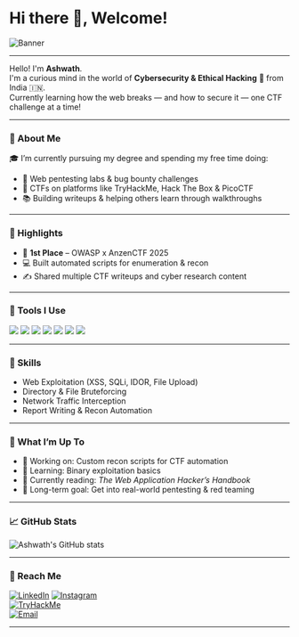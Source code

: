 # Hi there 👋, Welcome!

![Banner]([https://your-image-url.com/banner.png](https://media.licdn.com/dms/image/v2/D5616AQF2XmfurA9UlQ/profile-displaybackgroundimage-shrink_350_1400/B56ZaXcMGgHsAY-/0/1746297472567?e=1757548800&v=beta&t=5PDjyHD5R7DrQiySJjQ8Wo3rPRQ1z-EJjhBqs67Gh8g))

---

Hello! I'm **Ashwath**.  
I'm a curious mind in the world of **Cybersecurity & Ethical Hacking** 🔐 from India 🇮🇳.  
Currently learning how the web breaks — and how to secure it — one CTF challenge at a time!

---

### 🚀 About Me

🎓 I’m currently pursuing my degree and spending my free time doing:
- 🧠 Web pentesting labs & bug bounty challenges  
- 🧩 CTFs on platforms like TryHackMe, Hack The Box & PicoCTF  
- 📚 Building writeups & helping others learn through walkthroughs  

---

### 🏅 Highlights

- 🥇 **1st Place** – OWASP x AnzenCTF 2025  
- 💻 Built automated scripts for enumeration & recon  
- ✍️ Shared multiple CTF writeups and cyber research content  

---

### 🧰 Tools I Use

<p>
  <img src="https://img.shields.io/badge/Burp%20Suite-ff6600?style=for-the-badge&logo=burp-suite&logoColor=black" />
  <img src="https://img.shields.io/badge/Wireshark-1679A7?style=for-the-badge&logo=wireshark&logoColor=white" />
  <img src="https://img.shields.io/badge/Nmap-00457C?style=for-the-badge&logo=gnu-bash&logoColor=white" />
  <img src="https://img.shields.io/badge/Steghide-black?style=for-the-badge&logoColor=white" />
  <img src="https://img.shields.io/badge/Gobuster-darkgreen?style=for-the-badge&logoColor=white" />
  <img src="https://img.shields.io/badge/Linux-FCC624?style=for-the-badge&logo=linux&logoColor=black" />
  <img src="https://img.shields.io/badge/Python-3776AB?style=for-the-badge&logo=python&logoColor=white" />
</p>

---

### 📍 Skills

- Web Exploitation (XSS, SQLi, IDOR, File Upload)
- Directory & File Bruteforcing
- Network Traffic Interception
- Report Writing & Recon Automation

---

### 📌 What I’m Up To

- 🔧 Working on: Custom recon scripts for CTF automation  
- 🌱 Learning: Binary exploitation basics  
- 📖 Currently reading: *The Web Application Hacker’s Handbook*  
- 🔐 Long-term goal: Get into real-world pentesting & red teaming

---

### 📈 GitHub Stats

![Ashwath's GitHub stats](https://github-readme-stats.vercel.app/api?username=Ashwath-001&show_icons=true&theme=radical)

---

### 🔗 Reach Me

[![LinkedIn](https://img.shields.io/badge/-LinkedIn-0077B5?logo=linkedin&logoColor=white)](https://linkedin.com/in/a-v-aswath)
[![Instagram](https://img.shields.io/badge/-Instagram-E4405F?logo=instagram&logoColor=white)](https://instagram.com/yourcyberpage)  
[![TryHackMe](https://img.shields.io/badge/-TryHackMe-212C42?logo=tryhackme&logoColor=red)](https://tryhackme.com/p/yourTHMusername)  
[![Email](https://img.shields.io/badge/-Email-D14836?logo=gmail&logoColor=white)](mailto:your@email.com)

---

